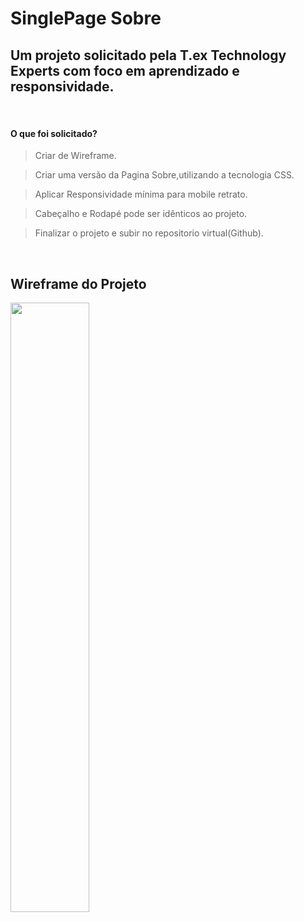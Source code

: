 # SinglePage Sobre

## Um projeto solicitado pela T.ex Technology Experts com foco em aprendizado e responsividade.

<br>

#### O que foi solicitado?

>Criar de Wireframe.

>Criar uma versão da Pagina Sobre,utilizando a tecnologia CSS. 

>Aplicar Responsividade mínima para mobile retrato.

>Cabeçalho e Rodapé pode ser idênticos ao projeto.

>Finalizar o projeto e subir no repositorio virtual(Github).

<br>

## Wireframe do Projeto

<img src="../Projeto Sobre/images/wireframe.png" width="50%">